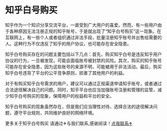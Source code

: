 # 知乎白号购买

知乎作为一个知识分享交流平台，一直受到广大用户的喜爱。然而，有一些用户由于各种原因无法注册正规的知乎账号，于是就出现了“知乎白号购买”这一现象。在互联网上，有一些个人或者组织通过非法手段，批量注册知乎账号并出售给需要的人。这种行为不仅违反了知乎的用户协议，也可能存在安全隐患。

知乎白号购买存在的问题主要包括以下几点：首先，购买知乎白号是违反知乎用户协议的行为，一旦被发现，可能会面临账号被封禁的风险。其次，购买的知乎账号可能存在安全隐患，因为这些账号的来源不明，可能被用于非法活动。最后，购买知乎白号违背了平台的公平竞争原则，损害了其他用户的利益。

对于有购买知乎白号需求的用户，建议可以通过正规渠道申请知乎账号，或者通过合法途径解决自己的问题。同时，知乎平台也应当加强账号注册和管理的监管，减少知乎白号购买的现象，保障用户的权益和平台的安全。

知乎白号购买的现象虽然存在，但是我们应当理性对待，选择合法的途径解决问题，遵守平台规则，共同维护良好的网络环境。

更多关于知乎白号购买 请通过✈与我们联系,感谢阅读！[点我联系✈](https://img.k02.cc)